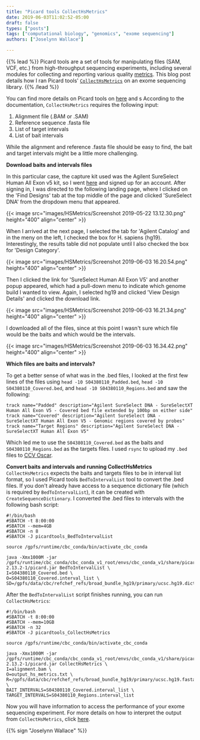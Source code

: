 ```yaml
---
title: "Picard tools CollectHsMetrics"
date: 2019-06-03T11:02:52-05:00
draft: false
types: ["posts"]
tags: ["computational biology", "genomics", "exome sequencing"] 
authors: ["Joselynn Wallace"]

---
```


{{% lead %}}
Picard tools are a set of tools for manipulating files (SAM, VCF, etc.) from high-throughput sequencing experiments, including several modules for collecting and reporting various quality [metrics](http://broadinstitute.github.io/picard/picard-metric-definitions.html). This blog post details how I ran Picard tools' [`CollectHsMetrics`](https://broadinstitute.github.io/picard/command-line-overview.html#CollectHsMetrics) on an exome sequencing library.
{{% /lead %}}

You can find more details on Picard tools on [here](https://github.com/broadinstitute/picard) and s According to the documentation, `CollectHsMetrics` requires the following input: <br />

1. Alignment file (.BAM or .SAM)
2. Reference sequence .fasta file
3. List of target intervals
4. List of bait intervals<br />

While the alignment and reference .fasta file should be easy to find, the bait and target intervals might be a little more challenging. 

**Download baits and intervals files**

In this particular case, the capture kit used was the Agilent SureSelect Human All Exon v5 kit, so I went [here](https://earray.chem.agilent.com/suredesign/index.htm) and signed up for an account. After signing in, I was directed to the following landing page, where I clicked on the 'Find Designs' tab at the top middle of the page and clicked 'SureSelect DNA' from the dropdown menu that appeared. 

{{< image src="images⁩/HSMetrics⁩/Screenshot 2019-05-22 13.12.30.png" height="400" align="center" >}}

When I arrived at the next page, I selected the tab for 'Agilent Catalog' and in the meny on the left, I checked the box for H. sapiens (hg19). Interestingly, the results table did not populate until I also checked the box for 'Design Category'. 

{{< image src="images⁩/HSMetrics⁩/Screenshot 2019-06-03 16.20.54.png" height="400" align="center" >}}

Then I clicked the link for 'SureSelect Human All Exon V5' and another popup appeared, which had a pull-down menu to indicate which genome build I wanted to view. Again, I selected hg19 and clicked 'View Design Details' and clicked the download link. 

{{< image src="images⁩/HSMetrics⁩/Screenshot 2019-06-03 16.21.34.png" height="400" align="center" >}}

I downloaded all of the files, since at this point I wasn't sure which file would be the baits and which would be the intervals. 

{{< image src="images⁩/HSMetrics⁩/Screenshot 2019-06-03 16.34.42.png" height="400" align="center" >}}

**Which files are baits and intervals?**

To get a better sense of what was in the .bed files, I looked at the first few lines of the files using `head -10 S04380110_Padded.bed`, `head -10 S04380110_Covered.bed`, and `head -10 S04380110_Regions.bed` and saw the following:

`track name="Padded" description="Agilent SureSelect DNA - SureSelectXT Human All Exon V5 - Covered bed file extended by 100bp on either side"`
`track name="Covered" description="Agilent SureSelect DNA - SureSelectXT Human All Exon V5 - Genomic regions covered by probes" `
`track name="Target Regions" description="Agilent SureSelect DNA - SureSelectXT Human All Exon V5"`

Which led me to use the `S04380110_Covered.bed` as the baits and `S04380110_Regions.bed` as the targets files. I used `rsync` to upload my `.bed` files to [CCV Oscar](https://docs.ccv.brown.edu/oscar/).

**Convert baits and intervals and running CollectHsMetrics**
`CollectHsMetrics` expects the baits and targets files to be in interval list format, so I used Picard tools `BedToIntervalList` tool to convert the .bed files. If you don't already have access to a sequence dictionary file (which is required by `BedToIntervalList`), it can be created with `CreateSequenceDictionary`. I converted the .bed files to intervals with the following bash script: 

```
#!/bin/bash
#SBATCH -t 8:00:00
#SBATCH --mem=4GB
#SBATCH -n 8
#SBATCH -J picardtools_BedToIntervalList

source /gpfs/runtime/cbc_conda/bin/activate_cbc_conda

java -Xmx1000M -jar /gpfs/runtime/cbc_conda/cbc_conda_v1_root/envs/cbc_conda_v1/share/picard-2.13.2-1/picard.jar BedToIntervalList \
I=S04380110_Covered.bed \
O=S04380110_Covered.interval_list \
SD=/gpfs/data/cbc/refchef_refs/broad_bundle_hg19/primary/ucsc.hg19.dict 
```

After the `BedToIntervalList` script finishes running, you can run `CollectHsMetrics`:

```
#!/bin/bash
#SBATCH -t 8:00:00
#SBATCH --mem=10GB
#SBATCH -n 32
#SBATCH -J picardtools_CollectHsMetrics

source /gpfs/runtime/cbc_conda/bin/activate_cbc_conda

java -Xmx1000M -jar /gpfs/runtime/cbc_conda/cbc_conda_v1_root/envs/cbc_conda_v1/share/picard-2.13.2-1/picard.jar CollectHsMetrics \
I=alignment.bam \
O=output_hs_metrics.txt \
R=/gpfs/data/cbc/refchef_refs/broad_bundle_hg19/primary/ucsc.hg19.fasta \
BAIT_INTERVALS=S04380110_Covered.interval_list \
TARGET_INTERVALS=S04380110_Regions.interval_list 

```
Now you will have information to access the performance of your exome sequencing experiment. For more details on how to interpret the output from `CollectHsMetrics`, click [here](http://broadinstitute.github.io/picard/picard-metric-definitions.html#HsMetrics).

{{% sign "Joselynn Wallace" %}}